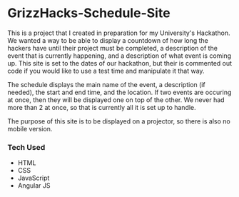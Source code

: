 # GrizzHacks-Schedule-Site

This is a project that I created in preparation for my University's Hackathon. We wanted a way to be able to display a countdown of how long the hackers have until their project must be completed, a description of the event that is currently happening, and a description of what event is coming up. This site is set to the dates of our hackathon, but their is commented out code if you would like to use a test time and manipulate it that way. 

The schedule displays the main name of the event, a description (if needed), the start and end time, and the location. If two events are occuring at once, then they will be displayed one on top of the other. We never had more than 2 at once, so that is currently all it is set up to handle.

The purpose of this site is to be displayed on a projector, so there is also no mobile version.

### Tech Used
- HTML
- CSS
- JavaScript
- Angular JS

